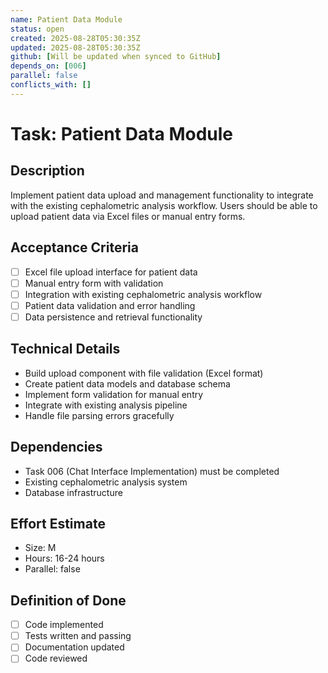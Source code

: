 ```yaml
---
name: Patient Data Module
status: open
created: 2025-08-28T05:30:35Z
updated: 2025-08-28T05:30:35Z
github: [Will be updated when synced to GitHub]
depends_on: [006]
parallel: false
conflicts_with: []
---
```


# Task: Patient Data Module

## Description
Implement patient data upload and management functionality to integrate with the existing cephalometric analysis workflow. Users should be able to upload patient data via Excel files or manual entry forms.

## Acceptance Criteria  
- [ ] Excel file upload interface for patient data
- [ ] Manual entry form with validation
- [ ] Integration with existing cephalometric analysis workflow
- [ ] Patient data validation and error handling
- [ ] Data persistence and retrieval functionality

## Technical Details
- Build upload component with file validation (Excel format)
- Create patient data models and database schema
- Implement form validation for manual entry
- Integrate with existing analysis pipeline
- Handle file parsing errors gracefully

## Dependencies
- Task 006 (Chat Interface Implementation) must be completed
- Existing cephalometric analysis system
- Database infrastructure

## Effort Estimate
- Size: M
- Hours: 16-24 hours  
- Parallel: false

## Definition of Done
- [ ] Code implemented
- [ ] Tests written and passing
- [ ] Documentation updated
- [ ] Code reviewed